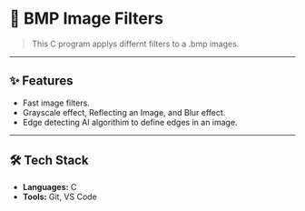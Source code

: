 # 📌 BMP Image Filters

> This C program applys differnt filters to a .bmp images.

---

## ✨ Features

- Fast image filters.
- Grayscale effect, Reflecting an Image, and Blur effect.
- Edge detecting AI algorithim to define edges in an image.

---

## 🛠 Tech Stack

- **Languages:** C  
- **Tools:** Git, VS Code
